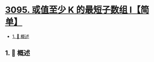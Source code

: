 # [3095. 或值至少 K 的最短子数组 I【简单】](https://github.com/tnotesjs/TNotes.leetcode/tree/main/notes/3095.%20%E6%88%96%E5%80%BC%E8%87%B3%E5%B0%91%20K%20%E7%9A%84%E6%9C%80%E7%9F%AD%E5%AD%90%E6%95%B0%E7%BB%84%20I%E3%80%90%E7%AE%80%E5%8D%95%E3%80%91)

<!-- region:toc -->

- [1. 📝 概述](#1--概述)

<!-- endregion:toc -->

## 1. 📝 概述

